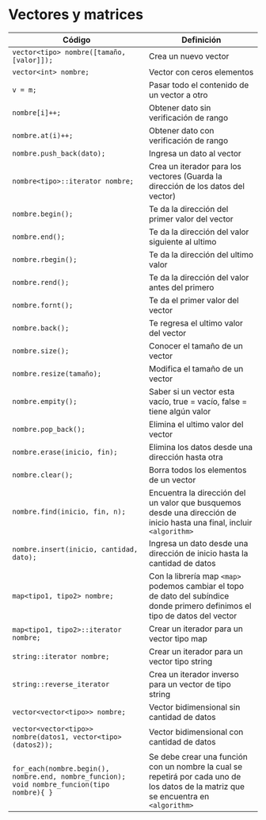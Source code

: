 # Vectores y matrices

| Código                                                       | Definición                                                   |
| ------------------------------------------------------------ | ------------------------------------------------------------ |
| `vector<tipo> nombre([tamaño, [valor]]);`                    | Crea un nuevo vector                                         |
| `vector<int> nombre;`                                        | Vector con ceros elementos                                   |
| `v = m;`                                                     | Pasar todo el contenido de un vector a otro                  |
| `nombre[i]++;`                                               | Obtener dato sin verificación de rango                       |
| `nombre.at(i)++;`                                            | Obtener dato con verificación de rango                       |
| `nombre.push_back(dato);`                                    | Ingresa un dato al vector                                    |
| `nombre<tipo>::iterator nombre;`                             | Crea un iterador para los vectores (Guarda la dirección de los datos del vector) |
| `nombre.begin();`                                            | Te da la dirección del primer valor del vector               |
| `nombre.end();`                                              | Te da la dirección del valor siguiente al ultimo             |
| `nombre.rbegin();`                                           | Te da la dirección del ultimo valor                          |
| `nombre.rend();`                                             | Te da la dirección del valor antes del primero               |
| `nombre.fornt();`                                            | Te da el primer valor del vector                             |
| `nombre.back();`                                             | Te regresa el ultimo valor del vector                        |
| `nombre.size();`                                             | Conocer el tamaño de un vector                               |
| `nombre.resize(tamaño);`                                     | Modifica el tamaño de un vector                              |
| `nombre.empity();`                                           | Saber si un vector esta vacío, true = vacío, false = tiene algún valor |
| `nombre.pop_back();`                                         | Elimina el ultimo valor del vector                           |
| `nombre.erase(inicio, fin);`                                 | Elimina los datos desde una dirección hasta otra             |
| `nombre.clear();`                                            | Borra todos los elementos de un vector                       |
| `nombre.find(inicio, fin, n);`                               | Encuentra la dirección del un valor que busquemos desde una dirección de inicio hasta una final, incluir `<algorithm>` |
| `nombre.insert(inicio, cantidad, dato);`                     | Ingresa un dato desde una dirección de inicio hasta la cantidad de datos |
| `map<tipo1, tipo2> nombre;`                                  | Con la librería map `<map>` podemos cambiar el topo de dato del subíndice donde primero definimos el tipo de datos del vector |
| `map<tipo1, tipo2>::iterator nombre;`                        | Crear un iterador para un vector tipo map                    |
| `string::iterator nombre;`                                   | Crear un iterador para un vector tipo string                 |
| `string::reverse_iterator`                                   | Crea un iterador inverso para un vector de tipo string       |
| `vector<vector<tipo>> nombre;`                               | Vector bidimensional sin cantidad de datos                   |
| `vector<vector<tipo>> nombre(datos1, vector<tipo> (datos2));` | Vector bidimensional con cantidad de datos                   |
| `for_each(nombre.begin(), nombre.end, nombre_funcion); void nombre_funcion(tipo nombre){ }` | Se debe crear una función con un nombre la cual se repetirá por cada uno de los datos de la matriz que se encuentra en `<algorithm>` |

